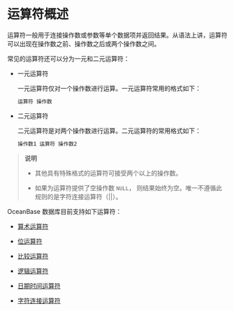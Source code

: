 # 运算符概述

运算符一般用于连接操作数或参数等单个数据项并返回结果。从语法上讲，运算符可以出现在操作数之前、操作数之后或两个操作数之间。

常见的运算符还可以分为一元和二元运算符：

* 一元运算符

  一元运算符仅对一个操作数进行运算。一元运算符常用的格式如下：

  ```sql
  运算符 操作数
  ```

* 二元运算符

  二元运算符是对两个操作数进行运算。二元运算符的常用格式如下：

  ```sql
  操作数1 运算符 操作数2
  ```

>**说明**
>
>* 其他具有特殊格式的运算符可接受两个以上的操作数。
>
>* 如果为运算符提供了空操作数 `NULL`， 则结果始终为空。唯一不遵循此规则的是字符连接运算符（\|\|）。

OceanBase 数据库目前支持如下运算符：

* [算术运算符](../200.operators/300.arithmetic-operators.md)

* [位运算符](../200.operators/400.bitwise-operators.md)

* [比较运算符](../200.operators/500.comparison-operators.md)

* [逻辑运算符](../200.operators/600.logical-operators.md)

* [日期时间运算符](../200.operators/800.date-and-time-operators.md)

* [字符连接运算符](../200.operators/900.concatenation-operators.md)
